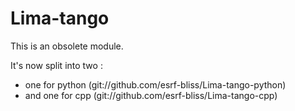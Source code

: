Lima-tango
==========

This is an obsolete module.

It's now split into two :
  - one for python (git://github.com/esrf-bliss/Lima-tango-python)
  - and one for cpp (git://github.com/esrf-bliss/Lima-tango-cpp)
